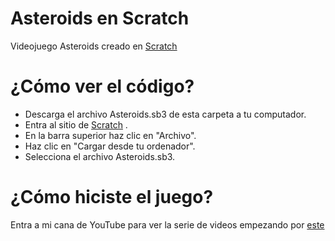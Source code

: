 # Asteroids en Scratch

Videojuego Asteroids creado en [Scratch](https://scratch.mit.edu/projects/editor/)

# ¿Cómo ver el código?

* Descarga el archivo Asteroids.sb3 de esta carpeta a tu computador.
* Entra al sitio de [Scratch](https://scratch.mit.edu/projects/editor/) .
* En la barra superior haz clic en "Archivo".
* Haz clic en "Cargar desde tu ordenador".
* Selecciona el archivo Asteroids.sb3.

# ¿Cómo hiciste el juego?

Entra a mi cana de YouTube para ver la serie de videos empezando por [este](https://youtu.be/mzlL_jJnJ-8)